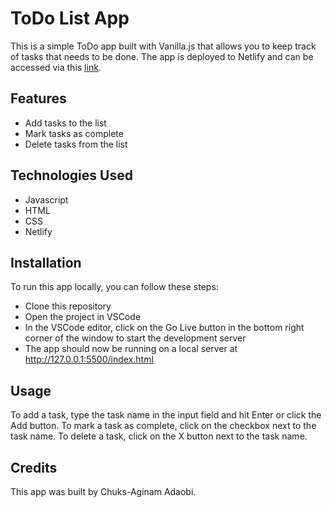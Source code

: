 # ToDo List App
This is a simple ToDo app built with Vanilla.js that allows you to keep track of tasks that needs to be done. The app is deployed to Netlify and can be accessed via this [link](https://jesstodoapp.netlify.app/).

## Features
- Add tasks to the list
- Mark tasks as complete
- Delete tasks from the list

## Technologies Used
- Javascript
- HTML
- CSS
- Netlify

## Installation
To run this app locally, you can follow these steps:

- Clone this repository
- Open the project in VSCode
- In the VSCode editor, click on the Go Live button in the bottom right corner of the window to start the development server
- The app should now be running on a local server at http://127.0.0.1:5500/index.html

## Usage
To add a task, type the task name in the input field and hit Enter or click the Add button. 
To mark a task as complete, click on the checkbox next to the task name. 
To delete a task, click on the X button next to the task name.

## Credits
This app was built by Chuks-Aginam Adaobi.

